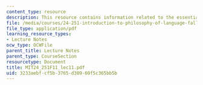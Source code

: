 ```yaml
---
content_type: resource
description: This resource contains information related to the essential indexical.
file: /media/courses/24-251-introduction-to-philosophy-of-language-fall-2011/3233aebfcf5b3765d30960f5c365bb5b_MIT24_251F11_lec11.pdf
file_type: application/pdf
learning_resource_types:
- Lecture Notes
ocw_type: OCWFile
parent_title: Lecture Notes
parent_type: CourseSection
resourcetype: Document
title: MIT24_251F11_lec11.pdf
uid: 3233aebf-cf5b-3765-d309-60f5c365bb5b
---
```

